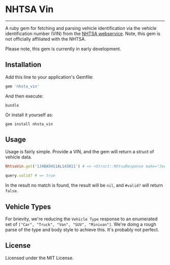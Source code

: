 # NHTSA Vin
----

A ruby gem for fetching and parsing vehicle identification via the vehicle identification number (VIN) from the [NHTSA webservice](https://vpic.nhtsa.dot.gov/api/Home). Note, this gem is not officially affiliated with the NHTSA.

Please note, this gem is currently in early development. 

## Installation

Add this line to your application's Gemfile:

```ruby
gem 'nhsta_vin'
```

And then execute:

    bundle

Or install it yourself as:

    gem install nhsta_vin

## Usage

Usage is fairly simple. Provide a VIN, and the gem will return a struct of vehicle data. 

```ruby
NhtsaVin.get('1J4BA5H11AL143811') # => <Struct::NhtsaResponse make="Jeep", model="Grand Cherokee", trim="Laredo/Rocky Mountain Edition", type="SUV", year="2008", size=nil, ... doors=4>

query.valid? # => true
```

In the result no match is found, the result will be `nil`, and `#valid?` will return `false`. 

Vehicle Types
----

For brievity, we're reducing the `Vehicle Type` response to an enumerated set of `["Car", "Truck", "Van", "SUV", "Minivan"]`. We're doing a rough parse of the type and body style to achieve this. It's probably not perfect. 


## License

Licensed under the MIT License.

